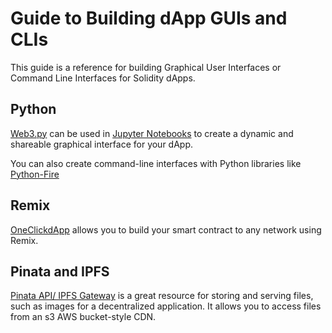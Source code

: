 # Guide to Building dApp GUIs and CLIs

This guide is a reference for building Graphical User Interfaces or Command Line Interfaces for Solidity dApps.


## Python

[Web3.py](https://web3py.readthedocs.io/en/stable/) can be used in [Jupyter Notebooks](example_dApp/jupyter_notebook/accident.ipynb) to create a dynamic and shareable graphical interface for your dApp.

You can also create command-line interfaces with Python libraries like [Python-Fire](https://github.com/google/python-fire)

## Remix

[OneClickdApp](https://oneclickdapp.com/) allows you to build your smart contract to any network using Remix.

## Pinata and IPFS

[Pinata API/ IPFS Gateway](https://pinata.cloud/documentation) is a great resource for storing and serving files, such as images for a decentralized application. It allows you to access files from an s3 AWS bucket-style CDN.
